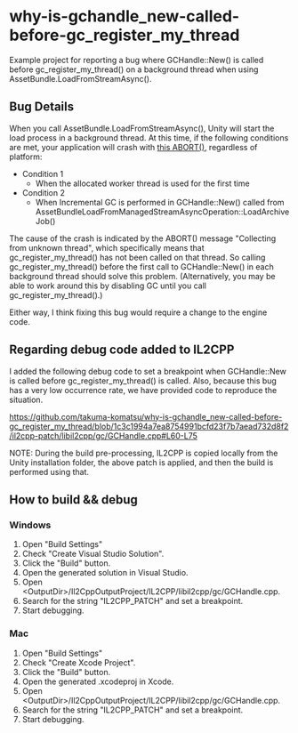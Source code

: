 # why-is-gchandle_new-called-before-gc_register_my_thread

Example project for reporting a bug where GCHandle::New() is called before gc_register_my_thread() on a background thread when using AssetBundle.LoadFromStreamAsync().

## Bug Details

When you call AssetBundle.LoadFromStreamAsync(), Unity will start the load process in a background thread.
At this time, if the following conditions are met, your application will crash with [this ABORT()](https://github.com/ivmai/bdwgc/blob/f3d2d4a45c423d9bbe78b8670f2a1469cdd79ebc/pthread_stop_world.c#L940), regardless of platform:

- Condition 1
  - When the allocated worker thread is used for the first time
- Condition 2
  - When Incremental GC is performed in GCHandle::New() called from AssetBundleLoadFromManagedStreamAsyncOperation::LoadArchiveJob()

The cause of the crash is indicated by the ABORT() message "Collecting from unknown thread", which specifically means that gc_register_my_thread() has not been called on that thread.
So calling gc_register_my_thread() before the first call to GCHandle::New() in each background thread should solve this problem.
(Alternatively, you may be able to work around this by disabling GC until you call gc_register_my_thread().)

Either way, I think fixing this bug would require a change to the engine code.

## Regarding debug code added to IL2CPP

I added the following debug code to set a breakpoint when GCHandle::New is called before gc_register_my_thread() is called.
Also, because this bug has a very low occurrence rate, we have provided code to reproduce the situation.

https://github.com/takuma-komatsu/why-is-gchandle_new-called-before-gc_register_my_thread/blob/1c3c1994a7ea8754991bcfd23f7b7aead732d8f2/il2cpp-patch/libil2cpp/gc/GCHandle.cpp#L60-L75

NOTE: During the build pre-processing, IL2CPP is copied locally from the Unity installation folder, the above patch is applied, and then the build is performed using that.

## How to build && debug

### Windows

1. Open "Build Settings"
1. Check "Create Visual Studio Solution".
1. Click the "Build" button.
1. Open the generated solution in Visual Studio.
1. Open \<OutputDir\>/Il2CppOutputProject/IL2CPP/libil2cpp/gc/GCHandle.cpp.
1. Search for the string "IL2CPP_PATCH" and set a breakpoint.
1. Start debugging.

### Mac

1. Open "Build Settings"
1. Check "Create Xcode Project".
1. Click the "Build" button.
1. Open the generated .xcodeproj in Xcode.
1. Open \<OutputDir\>/Il2CppOutputProject/IL2CPP/libil2cpp/gc/GCHandle.cpp.
1. Search for the string "IL2CPP_PATCH" and set a breakpoint.
1. Start debugging.
